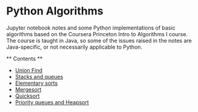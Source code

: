 # Python Algorithms

Jupyter notebook notes and some Python implementations of basic algorithms based on the Coursera Princeton Intro to Algorithms I course. The course is taught in Java, so some of the issues raised in the notes are Java-specific, or not necessarily applicable to Python.

** Contents **

- [Union Find](./UnionFind/unionFind.ipynb)
- [Stacks and queues](./StacksAndQueues/StacksAndQueues.ipynb)
- [Elementary sorts](./ElementarySorts/ElementarySorts.ipynb)
- [Mergesort](./Mergesort/Mergesort.ipynb)
- [Quicksort](./Quicksort/Quicksort.ipynb)
- [Priority queues and Heapsort](./PriorityQueues/PriorityQueues.ipynb)
